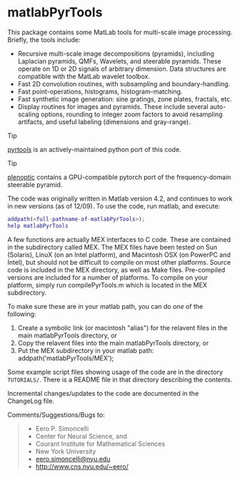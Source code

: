 # matlabPyrTools 

This package contains some MatLab tools for multi-scale image
processing.  Briefly, the tools include:
  - Recursive multi-scale image decompositions (pyramids), including
    Laplacian pyramids, QMFs, Wavelets, and steerable pyramids.  These
    operate on 1D or 2D signals of arbitrary dimension.  Data
    structures are compatible with the MatLab wavelet toolbox.
  - Fast 2D convolution routines, with subsampling and boundary-handling.
  - Fast point-operations, histograms, histogram-matching.
  - Fast synthetic image generation: sine gratings, zone plates, fractals, etc.
  - Display routines for images and pyramids.  These include several
    auto-scaling options, rounding to integer zoom factors to avoid 
    resampling artifacts, and useful labeling (dimensions and gray-range).

> [!TIP]
>
> [pyrtools](https://github.com/LabForComputationalVision/pyrtools/) is an
> actively-maintained python port of this code.

> [!TIP]
> 
> [plenoptic](https://github.com/LabForComputationalVision/plenoptic) contains a
> GPU-compatible pytorch port of the frequency-domain steerable pyramid.

The code was originally written in Matlab version 4.2, and continues
to work in new versions (as of 12/09).  To use the code, run matlab, and execute:

``` matlab
addpath(<full-pathname-of-matlabPyrTools>);
help matlabPyrTools
```

A few functions are actually MEX interfaces to C code.  These are
contained in the subdirectory called MEX.  The MEX files have been
tested on Sun (Solaris), LinuX (on an Intel platform), and Macintosh
OSX (on PowerPC and Intel), but should not be difficult to compile on
most other platforms.  Source code is included in the MEX directory,
as well as Make files.  Pre-compiled versions are included for a
number of platforms.  To compile on your platform, simply run
compilePyrTools.m which is located in the MEX subdirectory.

To make sure these are in your matlab path, you can do *one* of the
following:
  1) Create a symbolic link (or macintosh "alias") for the relavent files 
     in the main matlabPyrTools directory,   or
  2) Copy the relavent files into the main matlabPyrTools directory,  or 
  3) Put the MEX subdirectory in your matlab path: addpath('matlabPyrTools/MEX');

Some example script files showing usage of the code are in the
directory `TUTORIALS/`.  There is a README file in that directory
describing the contents.

Incremental changes/updates to the code are documented in the ChangeLog file.

Comments/Suggestions/Bugs to:
>  - Eero P. Simoncelli
>  - Center for Neural Science, and
>  - Courant Institute for Mathematical Sciences
>  - New York University
>  - eero.simoncelli@nyu.edu
>  - http://www.cns.nyu.edu/~eero/

